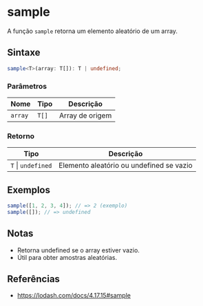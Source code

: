 # sample

A função `sample` retorna um elemento aleatório de um array.

## Sintaxe

```typescript
sample<T>(array: T[]): T | undefined;
```

### Parâmetros

| Nome     | Tipo     | Descrição              |
|----------|----------|------------------------|
| `array`  | `T[]`    | Array de origem        |

### Retorno

| Tipo                | Descrição                                 |
|---------------------|-------------------------------------------|
| `T` \| `undefined`  | Elemento aleatório ou undefined se vazio  |

## Exemplos

```typescript
sample([1, 2, 3, 4]); // => 2 (exemplo)
sample([]); // => undefined
```

## Notas

* Retorna undefined se o array estiver vazio.
* Útil para obter amostras aleatórias.

## Referências

* https://lodash.com/docs/4.17.15#sample